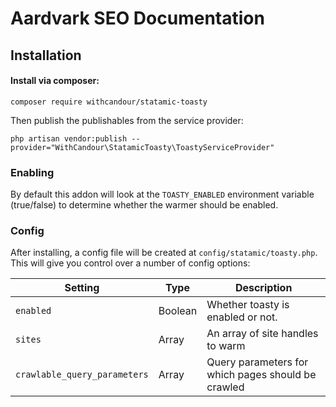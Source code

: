 # Aardvark SEO Documentation

## Installation

#### Install via composer:
```
composer require withcandour/statamic-toasty
```
Then publish the publishables from the service provider:
```
php artisan vendor:publish --provider="WithCandour\StatamicToasty\ToastyServiceProvider"
```

### Enabling
By default this addon will look at the `TOASTY_ENABLED` environment variable (true/false) to determine whether the warmer should be enabled.

### Config
After installing, a config file will be created at `config/statamic/toasty.php`. This will give you control over a number of config options:

| Setting   | Type       | Description                                                 |
| --------- | ---------- | ----------------------------------------------------------- |
| `enabled` | Boolean    | Whether toasty is enabled or not.                           |
| `sites`   | Array      | An array of site handles to warm                            |
| `crawlable_query_parameters`   | Array      | Query parameters for which pages should be crawled |
